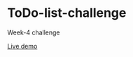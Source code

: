 # ToDo-list-challenge

Week-4 challenge  

[Live demo](https://gonzalopena1.github.io/ToDo-list-challenge/)

